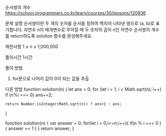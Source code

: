순서쌍의 개수
https://school.programmers.co.kr/learn/courses/30/lessons/120836

문제 설명
순서쌍이란 두 개의 숫자를 순서를 정하여 짝지어 나타낸 쌍으로 (a, b)로 표기합니다. 자연수 n이 매개변수로 주어질 때 두 숫자의 곱이 n인 자연수 순서쌍의 개수를 return하도록 solution 함수를 완성해주세요.

제한사항
1 ≤ n ≤ 1,000,000

풀이시간
1시간

풀이 방법

1. for문으로 나머지 값이 0이 되는 값을 추출

다른 방법
function solution(n) {
let ans = 0;
for (let i = 1; i < Math.sqrt(n); i++)
if (n%i === 0) ans+=2;

    return Number.isInteger(Math.sqrt(n)) ? ans+1 : ans;

}

function solution(n) {
var answer = 0;
for(let i = 0;i<=n;i++){
if(n % i === 0 ){
answer += 1
}
}
return answer;
}
